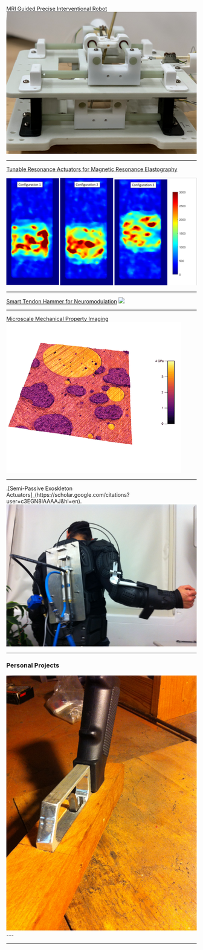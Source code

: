 
 

[MRI Guided Precise Interventional Robot](/AUTOSPINE.md)
<a href="/AUTOSPINE"><img src="images/Robot.png?raw=true"/></a>

---
[Tunable Resonance Actuators for Magnetic Resonance Elastography](/MRE.md)

<a href="/MRE"><img src="images/StiffImage.PNG?raw=true"></a>

---

[Smart Tendon Hammer for Neuromodulation](/TTAP.md)
<img src="images/Classification App Gif.GIF?raw=true"/>
<hr>

 [Microscale Mechanical Property Imaging](https://scholar.google.com/citations?user=c3EGN8IAAAAJ&hl=en)
 <a href="https://scholar.google.com/citations?user=c3EGN8IAAAAJ&hl=en"><img src="images/AMFM.png"></a>

 <hr>
.[Semi-Passive Exoskleton Actuators]_(https://scholar.google.com/citations?user=c3EGN8IAAAAJ&hl=en).
<a href="https://scholar.google.com/citations?user=c3EGN8IAAAAJ&hl=en"><img src="images/APEX proto.JPG"></a>

---
### Personal Projects

<img src="images/Handle mount.JPG"/>
---


---

